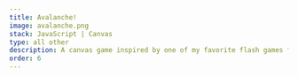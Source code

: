 ```yaml
---
title: Avalanche!
image: avalanche.png
stack: JavaScript | Canvas
type: all other
description: A canvas game inspired by one of my favorite flash games from back in the day!
order: 6
---
```

